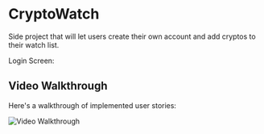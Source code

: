 # CryptoWatch

Side project that will let users create their own account and add cryptos to their watch list. 

Login Screen:

## Video Walkthrough

Here's a walkthrough of implemented user stories:

<img src='https://media.giphy.com/media/1lWuazdhiU1WyAmyZZ/giphy.gif' title='Video Walkthrough' width='' alt='Video Walkthrough' />
